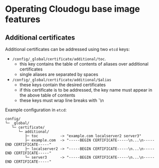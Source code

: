 # Operating Cloudogu base image features

## Additional certificates

Additional certificates can be addressed using two `etcd` keys:
- `/config/_global/certificate/additional/toc`.
   - this key contains the table of contents of aliases over additional certificates
   - single aliases are separated by spaces
- `/config/_global/certificate/additional/$alias`
   - these keys contain the desired certificates
   - if this certificate is to be addressed, the key name must appear in the above table of contents
   - these keys must wrap line breaks with `\n

Example configuration in `etcd`:

```
config/
└─ _global/
   └─ certificate/
      └─ additional/
         ├─ toc          -> "example.com localserver2 server3"
         ├─ example.com  -> "-----BEGIN CERTIFICATE-----\n...\n-----END CERTIFICATE-----"
         ├─ localserver2 -> "-----BEGIN CERTIFICATE-----\n...\n-----END CERTIFICATE-----"
         └─ server3      -> "-----BEGIN CERTIFICATE-----\n...\n-----END CERTIFICATE-----"
```
